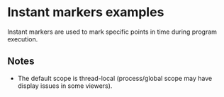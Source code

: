 # Instant markers examples

Instant markers are used to mark specific points in time during program execution.

## Notes

* The default scope is thread-local (process/global scope may have display issues in some viewers).
